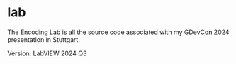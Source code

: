 # lab
The Encoding Lab is all the source code associated with my GDevCon 2024 presentation in Stuttgart.

Version: LabVIEW 2024 Q3
